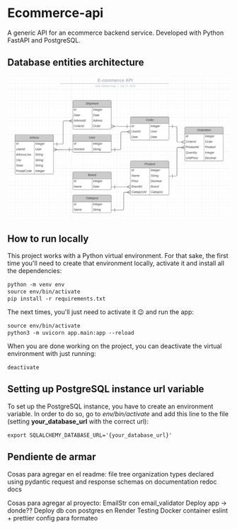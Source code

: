 # Ecommerce-api

A generic API for an ecommerce backend service. Developed with Python FastAPI and PostgreSQL.

## Database entities architecture

![lucidchart diagram screen](assets/db.png)

## How to run locally

This project works with a Python virtual environment. For that sake, the first time you'll need to create that environment locally, activate it and install all the dependencies:

```
python -m venv env
source env/bin/activate
pip install -r requirements.txt
```

The next times, you'll just need to activate it 😉 and run the app:

```
source env/bin/activate
python3 -m uvicorn app.main:app --reload
```

When you are done working on the project, you can deactivate the virtual environment with just running:

```
deactivate
```

## Setting up PostgreSQL instance url variable

To set up the PostgreSQL instance, you have to create an environment variable. In order to do so, go to *env/bin/activate* and add this line to the file (setting **your_database_url** with the correct url):

```
export SQLALCHEMY_DATABASE_URL='{your_database_url}'
```

## Pendiente de armar

Cosas para agregar en el readme:
    file tree organization
    types declared using pydantic
    request and response schemas on documentation
        redoc
        docs

Cosas para agregar al proyecto:
    EmailStr con email_validator
    Deploy app -> donde??
    Deploy db con postgres en Render
    Testing
    Docker container
    eslint + prettier config para formateo